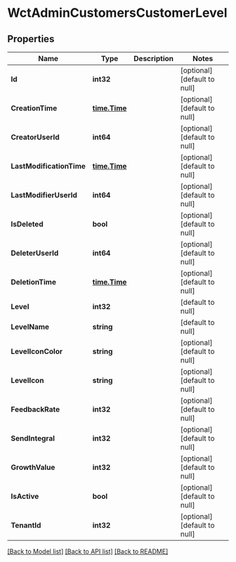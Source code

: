 # WctAdminCustomersCustomerLevel

## Properties
Name | Type | Description | Notes
------------ | ------------- | ------------- | -------------
**Id** | **int32** |  | [optional] [default to null]
**CreationTime** | [**time.Time**](time.Time.md) |  | [optional] [default to null]
**CreatorUserId** | **int64** |  | [optional] [default to null]
**LastModificationTime** | [**time.Time**](time.Time.md) |  | [optional] [default to null]
**LastModifierUserId** | **int64** |  | [optional] [default to null]
**IsDeleted** | **bool** |  | [optional] [default to null]
**DeleterUserId** | **int64** |  | [optional] [default to null]
**DeletionTime** | [**time.Time**](time.Time.md) |  | [optional] [default to null]
**Level** | **int32** |  | [default to null]
**LevelName** | **string** |  | [default to null]
**LevelIconColor** | **string** |  | [optional] [default to null]
**LevelIcon** | **string** |  | [optional] [default to null]
**FeedbackRate** | **int32** |  | [optional] [default to null]
**SendIntegral** | **int32** |  | [optional] [default to null]
**GrowthValue** | **int32** |  | [optional] [default to null]
**IsActive** | **bool** |  | [optional] [default to null]
**TenantId** | **int32** |  | [optional] [default to null]

[[Back to Model list]](../README.md#documentation-for-models) [[Back to API list]](../README.md#documentation-for-api-endpoints) [[Back to README]](../README.md)

